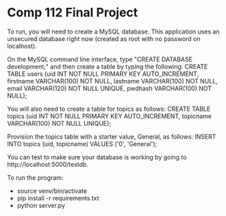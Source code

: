 # Comp 112 Final Project

To run, you will need to create a MySQL database. This application uses an unsecured database right now (created as root with no password on localhost).

On the MySQL command line interface, type "CREATE DATABASE development;" and then create a table by typing the following: CREATE TABLE users (uid INT NOT NULL PRIMARY KEY AUTO_INCREMENT, firstname VARCHAR(100) NOT NULL, lastname VARCHAR(100) NOT NULL, email VARCHAR(120) NOT NULL UNIQUE, pwdhash VARCHAR(100) NOT NULL);  

You will also need to create a table for topics as follows: CREATE TABLE topics (uid INT NOT NULL PRIMARY KEY AUTO_INCREMENT, topicname VARCHAR(100) NOT NULL UNIQUE);  

Provision the topics table with a starter value, General, as follows: INSERT INTO topics (uid, topicname) VALUES ('0', 'General');  

You can test to make sure your database is working by going to http://localhost:5000/testdb. 

To run the program:
* source venv/bin/activate
* pip install -r requirements.txt
* python server.py
